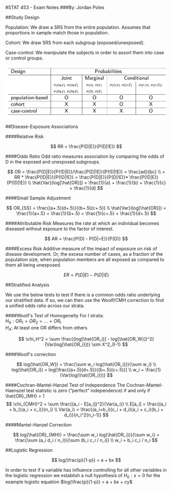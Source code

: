 #STAT 453 - Exam Notes
###By: Jordan Poles

##Study Design

Population: We draw a SRS from the entire population. Assumes that proportions in sample match those in population.

Cohort: We draw SRS from each subgroup (exposed/unexposed).

Case-control: We manipulate the subjects in order to assort them into case or control groups.

<img src="studydesign.png"/>

##Disease-Exposure Associations

####Relative Risk

$$
RR = \frac{P(D|E)}{P(D|!E)}
$$

####Odds Ratio
Odd ratio measures association by comparing the odds of D in the exposed and unexposed subgroups.

$$
OR = \frac{P(D|E)}{P(!D|E)}/\frac{P(D|!E)}{P(!D|!E)} = \frac{ad}{bc}
\\
= RR * \frac{P(!D|E)}{P(!D|!E)} = \frac{P(D|E)}{P(D|!E)}* \frac{P(!D|E)}{P(!D|!E)}
\\
\hat{Var}(log[\hat{OR}]) = \frac{1}{a} + \frac{1}{b} + \frac{1}{c} + \frac{1}{d}
$$

####Small Sample Adjustment

$$
  OR_{SS} = \frac{(a+.5)(d+.5)}{(b+.5)(c+.5)}
  \\
  \hat{Var}(log[\hat{OR}]) = \frac{1}{a+.5} + \frac{1}{b+.5} + \frac{1}{c+.5} + \frac{1}{d+.5}
$$

####Attributable Risk
Measures the rate at which an individual becomes diseased without exposure to the factor of interest.

$$
AR = \frac{P(D) - P(D|~E)}{P(D)}
$$

####Excess Risk
Additive measure of the impact of exposure on risk of disease development. Or, the excess number of cases, as a fraction of the
population size, when population members are all exposed as compared to them all being unexposed.

$$
ER = P(D|E) - P(D|!E)
$$

##Stratified Analysis

We use the below tests to test if there is a common odds ratio underlying our stratified data. If so, we can then use the Woolf/CMH correction to find a unified odds ratio across our strata.

####Woolf's Test of Homogeneity
For $I$ strata:
<br>
$H_0: OR_1 = OR_2 = ... = OR_I$
<br>
$H_A:$ At least one OR differs from others

$$
  \chi_H^2 = \sum \frac{(log[\hat{OR_i}] - log[\hat{OR_W}])^2}
  {Var(log[\hat{OR_i}])} \sim X^2_{I-1}
$$

####Woolf's correction

$$
log(\hat{OR_W}) = \frac{\sum w_i log(\hat{OR_i})}{\sum w_i}
\\
log(\hat{OR_i}) = log[\frac{(a+.5)(d+.5)}{(b+.5)(c+.5)}]
\\
w_i = \frac{1}{Var(log(\hat{OR_i}))}
$$

####Cochran-Mantel-Hanzel Test of Independence
The Cochran-Mantel-Haenszel test statistic is zero (“perfect” independence) if and only if \hat{OR}_{MH} = 1
$$
  \chi_{CMH}^2 = \sum \frac{(a_i - E[a_i])^2}{Var(a_i)}
  \\
  E[a_i] = \frac{(a_i + b_i)(a_i + c_i)}{n_i}
  \\
  Var(a_i) = \frac{(a_i+b_i)(c_i + d_i)(a_i + c_i)(b_i + d_i)}{n_i^2(n_i-1)}
$$

####Mantel-Hanzel Correction

$$
log(\hat{OR}_{MH}) = \frac{\sum w_i log(\hat{OR_i})}{\sum w_i} =
\frac{\sum (a_i d_i / n_i)}{\sum (b_i c_i / n_i)}
\\
w_i = b_i c_i / n_i
$$

##Logistic Regression

$$
log(\frac{p}{1-p}) = a + bx
$$

In order to test if a variable has influence controlling for all other variables in the logistic regression we establish a null hypothesis of $H_0: x = 0$ for the example logistic equation $log(\frac{p}{1-p}) = a + bx + cy$
